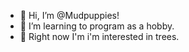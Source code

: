 - 👋 Hi, I’m @Mudpuppies!
- 👀 I’m learning to program as a hobby.
- 🌱 Right now I'm i'm interested in trees.


<!---
Mudpuppies/Mudpuppies is a ✨ special ✨ repository because its `README.md` (this file) appears on your GitHub profile.
You can click the Preview link to take a look at your changes.
--->
